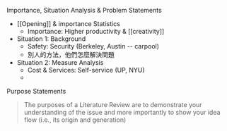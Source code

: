 Importance, Situation Analysis & Problem Statements
- [[Opening]] & importance Statistics
	- Importance: Higher productivity & [[creativity]]
- Situation 1: Background
	- Safety: Security (Berkeley, Austin -- carpool)
	- 別人的方法，他們怎麼解決問題
- Situation 2: Measure Analysis
	- Cost & Services: Self-service (UP, NYU)
	- 

Purpose Statements
> The purposes of a Literature Review are to demonstrate your understanding of the issue and more importantly to show your idea flow (i.e., its origin and generation)
